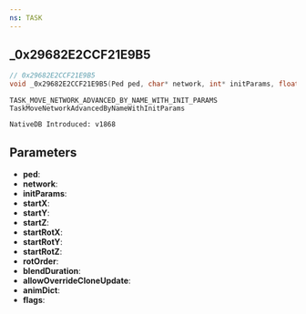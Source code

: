 ```yaml
---
ns: TASK
---
```

## _0x29682E2CCF21E9B5

```c
// 0x29682E2CCF21E9B5
void _0x29682E2CCF21E9B5(Ped ped, char* network, int* initParams, float startX, float startY, float startZ, float startRotX, float startRotY, float startRotZ, int rotOrder, float blendDuration, BOOL allowOverrideCloneUpdate, char* animDict, int flags);
```

```
TASK_MOVE_NETWORK_ADVANCED_BY_NAME_WITH_INIT_PARAMS
TaskMoveNetworkAdvancedByNameWithInitParams

NativeDB Introduced: v1868
```

## Parameters
* **ped**:
* **network**:
* **initParams**:
* **startX**:
* **startY**:
* **startZ**:
* **startRotX**:
* **startRotY**:
* **startRotZ**:
* **rotOrder**:
* **blendDuration**:
* **allowOverrideCloneUpdate**:
* **animDict**:
* **flags**:
